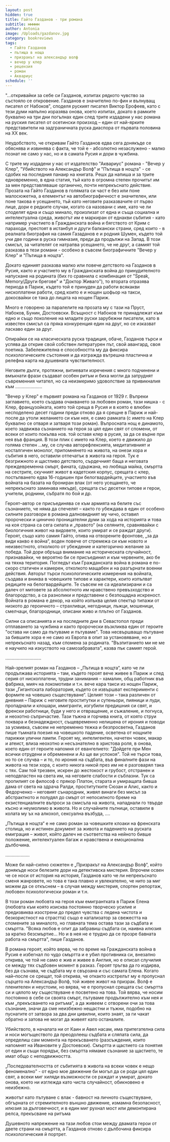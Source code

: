```yaml
---
layout: post
hidden: true
title: Гайто Газданов - три романа
subtitle: ммммм
author: Antonia
image: /Uploads/gazdanov.jpg
category: bookreviews
tags:
  - Гайто Газданов
  - пътища в ноща
  - призракът на александър волф
  - вечер у клер
  - рецензия
  - роман
  - Аквариус
schedule: ''
---
```

"...откривайки за себе си Газданов, изпитах рядкото чувство за състояло се откровение. Газданов е значително по-фин и вълнуващ писател от Набоков", споделя руският писател Виктор Ерофеев, като с тези думи напълно изразява онова, което изпитах, докато в рамките буквално на три дни погълнах един след трите издадени у нас романа на руския писател от осетински произход – един от най-ярките представители на задграничната руска диаспора от първата половина на XX век. 



Неудобството, че откривам Гайто Газданов едва сега донякъде се обяснява и извинява с факта, че той е - абсолютно незаслужено - малко познат не само у нас, но и в самата Русия и дори в чужбина. 



С трите му издадени у нас от издателство "Аквариус" романа - "Вечер у Клер", "Убийството на Александър Волф" и "Пътища в нощта" - се сдобих на последния панаир на книгата. Решх да напиша и за трите едновременно, в една статия, тъй като в огромна степен прочитът им за мен представляваше органично, почти непрекъснато действие. Прозата на Гайто Газданов в голямата си част е без или поне малосюжетна, а елементът на автобиографичност е значителен, или поне такова е усещането, тъй като неговите разказвачите от първо лице, дори е редките случаи, когато са назовани с име, като че ли споделят една и също минало, произлизат от една и съща социална и интелектуална среда, животът им е маркиран от еднакви събития - като например участието в Гражданската война и бягството от Крим с параходи, престоят в истанбул и други балкански страни, сред които - в реалната биография на самия Газаданов е и родния Шумен, където той учи две години в руска гимназия, преди да продължи на Запад. В този смисъл, за читателят се натрапва усещането, че не друг, а самият той разказва в тези романи - особено в съвсем биографичните "Вечер у Клер" и "Пътища в нощта". 



Докато единият разказва малко или повече детството на Газданов в Русия, както и участието му в Гражданската война до принудителното напускане на родината (бих го сравнила с комбинация от "Speak, Memory/Други брегове" и "Доктор Живаго"), то втората отразява периода в Париж, където той е принуден да работи всякакви нископлатени работи, сред които е и нощен шофьор на такси, докосвайки се така до лицата на нощен Париж. 



Много е говорено за паралелите на прозата му с тази на Пруст, Набоков, Бунин, Достоевски. Всъщност с Набоков те принадлежат към едно и също поколение на младите руски зарубежни писатели, като в известен смисъл са пряка конкуренция един на друг, но се изказват ласкаво един за друг. 

Опирайки се на класическата руска традиция, обаче, Газданов търси и успява да открие свой собствен литературен път, свой авангард, своя поетика. Забележителна е способността му да фиксира психологическите състояния и да изгражда вътрешна пластична и релефна карта на душевната чувствителност.

Неговите дълги, протяжни, витиевати изречения с много подчинени и вмъкнати фрази създават особен ритъм и биха могли да затруднят съвременния читател, но са неизмеримо удоволствие за привикналия към …………………



"Вечер у Клер" е първият романа на Газданов от 1929 г. Въпреки заглавието, което създава очакването за любовен роман, тази нишка - с Клер, французойката, която той среща в Русия и в която е влюбен несподелено десет години преди отново да я срещне в Париж и най-после да утоли желанието си към нея, е само рамката (с името на Клер буквално се отваря и затваря този роман). Въпросната нощ е динамото, което задвижва съзнанието на героя за цял един свят от спомени, от всеки от които покълва нов. той оставя клер в русия, за да се върне при нея във франция. В този плик с името на Клер, което е движило до голяма степен ...му, се случва авторефлексията, медитативният и носталгичен монолог, припомнянето на живота, на онези хора и събития в него, оставили отпечатък в живота на героя. Тук е безгрижното и щастливо детството, сърдечният баща и неговата преждевременна смърт, фината, сдържана, но любяща майка, смъртта на сестрите, скучният живот в кадетския корпус, срещата с клер, постъпването едва 16-годишен при белогвардейците, участието във войната на базата на брониран влак (от него усещането, че непрекъснато заминава някъде), срещата със десетки типове и герои, учители, роднини, събратя по бой и др. 



Героят–автор се присъединява се към армията на белите със съзнанието, че няма да спечелят – както го убеждава в един от особено силните разговори в романа далновидният му чичо, оставил пророчески и цинично проницателни думи за хода на историята и това на коя страна са сега силата и „правото“ (на селяните, сравнявайки с биологичния живот на видовете, които умират и се раждат други). Героят, също като самия Гайто, отива на отворените фронтове, „за да види какво е война“, воден повече от стремежа си към новото и неизвестното, отколкото от убеждение и категорично желание за победа. Той дори обръща внимание на историческата случайност, признавайки, че вероятно би се присъединил и към червените, ако бе на тяхна територия. Погледът към Гражданската война в романа е по-скоро статичен и камерен, отколкото мащабен и на разгърнати военни действия. Авторът търси психологическите измерения на войната, създава и вниква в човешките типове и характери, които изпълват редиците на белогвардейците. Те съвсем не са идеализирани и са далеч от митовете за абсолютното им нравствено превъзходство и благородство, а са разнолики и представени с безпощадна искреност. Войната в романа е декор, на който изпъква целия спектър типажи от низкото до героичното – страхливци, негодници, лъжци, мошеници, смелчаци, благородници, описани живо и плътно от Газданов.



Силни са описанията и на последните дни в Севастопол преди отплаването за чужбина и както пророчески възкликва един от героите "остава ни само да пътуваме и пътуваме". Това несвършващо пътуване за бившите хора е не само из Европа в опит за установяване, но и непрекъснато назад, към спомена за родината. "Възпитанието ми не ме е научило на изкуството на самозабравата", казва пък самият герой.

............................

Най–зрелият роман на Газданов – „Пътища в нощта“, като че ли продължава историята – там, където героят вече живее в Париж и след серия от нископлатени, трудни занимания – хамалин, общ работник във фабрика, мияч на локомотиви и т.н. вече кара такси из нощен Париж, тази  „Гигантската лаборатория, където се извършват експерименти с формите на човешко съществуване“. Целият този – така различен от дневния – Париж с неговите проститутки и сутеньори, пияници и луди, пропаднали и клошари, имигранти, изгубили предишния си свят, и френски работници, буди у него и отвращение, и съжаление, и погнуса, и неохотно съпричастие. Тази тъжна и горчива книга, от която струи поквара и безнадеждност, същевременно нелишена от ирония и поводи за усмивка, съвсем не непременно тежка и безпросветна, Газданов пише тъмната поезия на човешкото падение, осветена от нощните парижки улични лампи. Героят му, интелигентен, начетен човек, макар и атеист, влиза неохотно и несъзнателно в христова роля, в онова, което един от героите напомня от евангелието: "Дойдете при Мен всички отрудени и обременени и Аз ще ви успокоя". Той не търси това, но то се случва – и то, по ирония на съдбата, във финалните фази на живота на тези хора, с които никога никой през им не е разговарял така с тях. Сам той трезвен, искрен до жестокост и грубост, отстранен и неподвластен на света им, на неговите слабости и съблазни. Тук са пропилият се философ с прякор Платон, старата и умиращата бивша дама от света на здрача Ралди, проститутките Сюзан и Алис, както и Федорченко – неговият сънародник, живял винаги без мисъл за абстрактното и полудял до смърт от непосилното бреме на екзистенциалните въпроси за смисъла на живота, нападнали го твърде късно и неумолимо в живота. Но и случайните пътници, оставили в колата му ъх на алкохол, сексуална възбуда, ….

„Пътища в нощта“ е не само роман за човешките клоаки на френската столица, но и истинен документ за живота и падението на руската емиграция – живот, който далеч не съответства на нейното бивше положение, интелектуален багаж и нравствена и емоционална дълбочина. 

...................

Може би най–силно сюжетен е „Призракът на Александър Волф“, който донякъде носи белезите дори на детективска мистерия. Впрочем освен че се носи от история на история, Газданов като че ли непрекъснато сменя жанровете, но това е така плавно и увлекателно, че нито за миг можем да се откъснем – в случая между мистерия, спортен репортаж, любовен психологически роман и т.н.

В този роман любовта на героя към емигрантката в Париж Елена (любовта към която изисква постоянно творческо усилие и предизвиква изострени до предел чувства с ледена чистота и безкористност на страстта) също е катализатор за свежестта на спомените за миналото, но главната тема остава тази за съдбата и смъртта. "Всяка любов е опит да забравиш съдбата си, наивна илюзия за кратко безсмъртие... Но и в нея не е трудно да се прозре бавната работа на смъртта", пише Газданов.

В романа героят, който вярва, че по време на Гражданската война в Русия е избегнал по чудо смъртта и е убил противника си, внезапно открива, че той не само е жив и живее в Англия, но е описал случилия се между тях съдбовен момент в разказ. Героят тръгва да го издирва, без да съзнава, че съдбата му е свързана и със самата Елена. Когато най–после се срещат, той открива, че откакто изстрелът му е пропуснал сърцето на Александър Волф, той живее живот на призрак. Волф е пленителен и неустоим, но вярва, че е пропуснал срещата със смъртта си и цялото му съществуване е посветено на това. Той вярва, че носим постоянно в себе си своята смърт, пътуваме продължително към нея и към „прекъсването на ритъма“, а да живеем с отворени очи за това съзнание, значи да сме неизбежно нещастни и тъжни, подобно на пуснатите от затвора за два дни цивилни, които знаят, за ги чакат обратно и затова не могат да живеят като останалите. 



Убийството, в началата ни от Каин и Авел насам, има притегателна сила и носи могъществото да преодолееш съдбата и сляпата сила, да определиш сам момента на прекъсването (разсъждения, които напомнят на Ивановите у Достоевски). Смъртта и щастието са понятия от един и същи порядък, без смъртта нямаме съзнание за щастието, те имат общо с неподвижността.

„Последователността от събитията в живота на всеки човек е нещо феноменално" - от едно мое движение би могъл да се роди цял един свят, а всеки миг хиляди възможности се раждат и умират, докато онова, което ни изглежда като чиста случайност, обикновено е неизбежно.

животът като пътуване с влак - бавност на личното съществуване, обгърната от стремителното външно движение, измамна безопасност, илюзия за дълговечност, и в един миг рухнал мост или демонтирана релса, прекъсване на ритъма

Душевното напрежение на тази любов стои между двамата герои от двете страни на смъртта, а Газданов отново с дълбочина фиксира психологическия й портрет.
